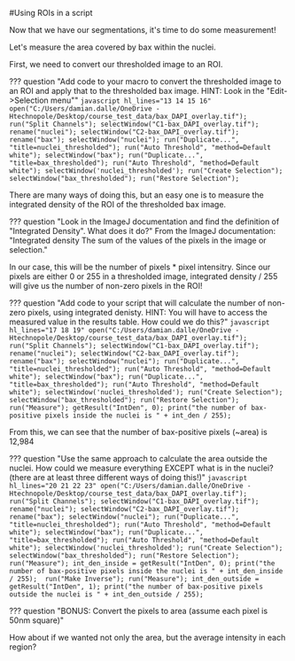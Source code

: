 #Using ROIs in a script

Now that we have our segmentations, it's time to do some measurement!

Let's measure the area covered by bax within the nuclei.

First, we need to convert our thresholded image to an ROI. 

??? question "Add code to your macro to convert the thresholded image to an ROI and apply that to the thresholded bax image. HINT: Look in the "Edit->Selection menu""
    ```javascript hl_lines="13 14 15 16"
    open("C:/Users/damian.dalle/OneDrive - Htechnopole/Desktop/course_test_data/bax_DAPI_overlay.tif");
    run("Split Channels");
    selectWindow("C1-bax_DAPI_overlay.tif");
    rename("nuclei");
    selectWindow("C2-bax_DAPI_overlay.tif");
    rename("bax");
    selectWindow("nuclei");
    run("Duplicate...", "title=nuclei_thresholded");
    run("Auto Threshold", "method=Default white");
    selectWindow("bax");
    run("Duplicate...", "title=bax_thresholded");
    run("Auto Threshold", "method=Default white");
    selectWindow('nuclei_thresholded');
    run("Create Selection");
    selectWindow("bax_thresholded");
    run("Restore Selection");
    ```

There are many ways of doing this, but an easy one is to measure the integrated density of the ROI of the thresholded bax image.



??? question "Look in the ImageJ documentation and find the definition of "Integrated Density". What does it do?"
    From the ImageJ documentation: "Integrated density The sum of the values of the pixels in the image or selection."




 In our case, this will be the number of pixels * pixel intensitry. Since our pixels are either 0 or 255 in a thresholded image, integrated density / 255 will give us the number of non-zero pixels in the ROI!

??? question "Add code to your script that will calculate the number of non-zero pixels, using integrated denisty. HINT: You will have to access the measured value in the results table. How could we do this?"
    ```javascript hl_lines="17 18 19"
    open("C:/Users/damian.dalle/OneDrive - Htechnopole/Desktop/course_test_data/bax_DAPI_overlay.tif");
    run("Split Channels");
    selectWindow("C1-bax_DAPI_overlay.tif");
    rename("nuclei");
    selectWindow("C2-bax_DAPI_overlay.tif");
    rename("bax");
    selectWindow("nuclei");
    run("Duplicate...", "title=nuclei_thresholded");
    run("Auto Threshold", "method=Default white");
    selectWindow("bax");
    run("Duplicate...", "title=bax_thresholded");
    run("Auto Threshold", "method=Default white");
    selectWindow('nuclei_thresholded');
    run("Create Selection");
    selectWindow("bax_thresholded");
    run("Restore Selection");
    run("Measure");
    getResult("IntDen", 0);
    print("the number of bax-positive pixels inside the nuclei is " + int_den / 255); 
    ```

From this, we can see that the number of bax-positive pixels (~area) is 12,984

??? question "Use the same approach to calculate the area outside the nuclei. How could we measure everything EXCEPT what is in the nuclei? (there are at least three different ways of doing this!)"
    ```javascript hl_lines="20 21 22 23"
    open("C:/Users/damian.dalle/OneDrive - Htechnopole/Desktop/course_test_data/bax_DAPI_overlay.tif");
    run("Split Channels");
    selectWindow("C1-bax_DAPI_overlay.tif");
    rename("nuclei");
    selectWindow("C2-bax_DAPI_overlay.tif");
    rename("bax");
    selectWindow("nuclei");
    run("Duplicate...", "title=nuclei_thresholded");
    run("Auto Threshold", "method=Default white");
    selectWindow("bax");
    run("Duplicate...", "title=bax_thresholded");
    run("Auto Threshold", "method=Default white");
    selectWindow('nuclei_thresholded');
    run("Create Selection");
    selectWindow("bax_thresholded");
    run("Restore Selection");
    run("Measure");
    int_den_inside = getResult("IntDen", 0);
    print("the number of bax-positive pixels inside the nuclei is " + int_den_inside / 255); 
    run("Make Inverse");
    run("Measure");
    int_den_outside = getResult("IntDen", 1);
    print("the number of bax-positive pixels outside the nuclei is " + int_den_outside / 255); 
    ```

??? question "BONUS: Convert the pixels to area (assume each pixel is 50nm square)"


How about if we wanted not only the area, but the average intensity in each region?




    